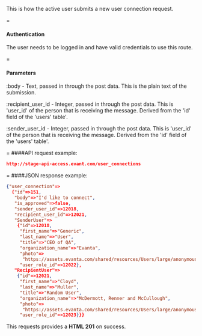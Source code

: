 <!-- --- title: POST /user_connections -->

This is how the active user submits a new user connection request.

=
#### Authentication

The user needs to be logged in and have valid credentials to use this route.

=
#### Parameters

:body - Text, passed in through the post data. This is the plain text of the submission.

:recipient_user_id - Integer, passed in through the post data. This is 'user_id' of the person that is receiving the message. Derived from the 'id' field of the 'users' table'.

:sender_user_id - Integer, passed in through the post data. This is 'user_id' of the person that is receiving the message. Derived from the 'id' field of the 'users' table'.

=
####API request example:
```json
http://stage-api-access.evant.com/user_connections
```

=
####JSON response example:

```json
{"user_connection"=>
  {"id"=>151,
   "body"=>"I'd like to connect",
   "is_approved"=>false,
   "sender_user_id"=>12018,
   "recipient_user_id"=>12021,
   "SenderUser"=>
    {"id"=>12018,
     "first_name"=>"Generic",
     "last_name"=>"User",
     "title"=>"CEO of QA",
     "organization_name"=>"Evanta",
     "photo"=>
      "https://assets.evanta.com/shared/resources/Users/large/anonymous2.jpg",
     "user_role_id"=>12022},
   "RecipientUser"=>
    {"id"=>12021,
     "first_name"=>"Cloyd",
     "last_name"=>"Muller",
     "title"=>"Random User",
     "organization_name"=>"McDermott, Renner and McCullough",
     "photo"=>
      "https://assets.evanta.com/shared/resources/Users/large/anonymous2.jpg",
     "user_role_id"=>12023}}}
```

This requests provides a <strong>HTML 201</strong> on success.
